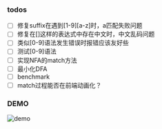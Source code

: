 ### todos

+ [ ] 修复suffix在遇到[1-9][a-z]时，a匹配失败问题
+ [ ] 修复在[]这样的表达式中存在中文时，中文乱码问题
+ [ ] 类似[0-9]语法发生错误时报错应该友好些
+ [ ] 测试[0-9]语法
+ [ ] 实现NFA的match方法
+ [ ] 最小化DFA
+ [ ] benchmark
+ [ ] match过程能否在前端动画化？

### DEMO

![demo](https://s1.ax1x.com/2022/09/09/vLtLGj.png)